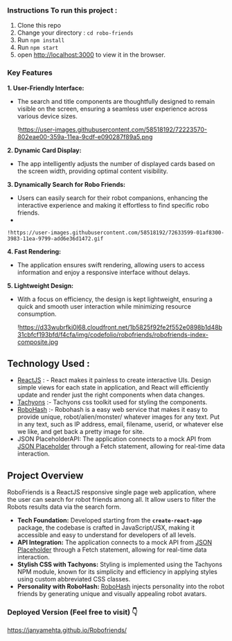 ### Instructions To run this project :

1. Clone this repo
2. Change your directory : `cd robo-friends`
3. Run `npm install`
4. Run `npm start`
5. open [http://localhost:3000](http://localhost:3000/) to view it in the browser.

### Key Features

**1. User-Friendly Interface:**

- The search and title components are thoughtfully designed to remain visible on the screen, ensuring a seamless user experience across various device sizes.
    
    !https://user-images.githubusercontent.com/58518192/72223570-802eae00-359a-11ea-9cdf-e090287f89a5.png
    

**2. Dynamic Card Display:**

- The app intelligently adjusts the number of displayed cards based on the screen width, providing optimal content visibility.

**3. Dynamically Search for Robo Friends:**

- Users can easily search for their robot companions, enhancing the interactive experience and making it effortless to find specific robo friends.
- 
    
    !https://user-images.githubusercontent.com/58518192/72633599-01af8300-3983-11ea-9799-add6e36d1472.gif
    

**4. Fast Rendering:**

- The application ensures swift rendering, allowing users to access information and enjoy a responsive interface without delays.

**5. Lightweight Design:**

- With a focus on efficiency, the design is kept lightweight, ensuring a quick and smooth user interaction while minimizing resource consumption.
    
    !https://d33wubrfki0l68.cloudfront.net/1b5825f92fe2f552e0898b1d48b31cbfcf193bfd/f4cfa/img/codefolio/robofriends/robofriends-index-composite.jpg
    

## Technology Used :

- [ReactJS](https://reactjs.org/) : - React makes it painless to create interactive UIs. Design simple views for each state in application, and React will efficiently update and render just the right components when data changes.
- [Tachyons](https://tachyons.io/) :- Tachyons css toolkit used for styling the components.
- [RoboHash](https://robohash.org/) :- Robohash is a easy web service that makes it easy to provide unique, robot/alien/monster/ whatever images for any text. Put in any text, such as IP address, email, filename, userid, or whatever else we like, and get back a pretty image for site.
- JSON PlaceholderAPI: The application connects to a mock API from [JSON Placeholder](http://jsonplaceholder.typicode.com/) through a Fetch statement, allowing for real-time data interaction.

## Project Overview

RoboFriends is a ReactJS responsive single page web application,  where the user can search for robot friends among all. It allow users to filter the Robots results data via the search form.

- **Tech Foundation:**
Developed starting from the **`create-react-app`** package, the codebase is crafted in JavaScript/JSX, making it accessible and easy to understand for developers of all levels.
- **API Integration:**
The application connects to a mock API from [JSON Placeholder](http://jsonplaceholder.typicode.com/) through a Fetch statement, allowing for real-time data interaction.
- **Stylish CSS with Tachyons:**
Styling is implemented using the Tachyons NPM module, known for its simplicity and efficiency in applying styles using custom abbreviated CSS classes.
- **Personality with RoboHash:** [RoboHash](https://robohash.org/) injects personality into the robot friends by generating unique and visually appealing robot avatars.

### Deployed Version (Feel free to visit) 👇

https://janyamehta.github.io/Robofriends/

